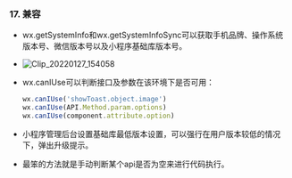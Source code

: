 ### 17. 兼容

* wx.getSystemInfo和wx.getSystemInfoSync可以获取手机品牌、操作系统版本号、微信版本号以及小程序基础库版本号。

* ![Clip_20220127_154058](D:\0019-pasteEx\PasteEx.v1.1.8.2\PasteEx\User\Temp\Clip_20220127_154058.png)

* wx.canIUse可以判断接口及参数在该环境下是否可用：

  ```js
  wx.canIUse('showToast.object.image')
  wx.canIUse(API.Method.param.options)
  wx.canIUse(component.attribute.option)
  ```

* 小程序管理后台设置基础库最低版本设置，可以强行在用户版本较低的情况下，弹出升级提示。

* 最笨的方法就是手动判断某个api是否为空来进行代码执行。

